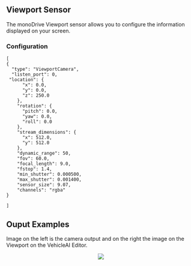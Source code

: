 ## Viewport Sensor

The monoDrive Viewport sensor allows you to configure the information displayed on your screen.

### Configuration

```
[
{
  "type": "ViewportCamera",
  "listen_port": 0,
 "location": {
      "x": 0.0,
      "y": 0.0,
      "z": 250.0
    },
    "rotation": {
      "pitch": 0.0,
      "yaw": 0.0,
      "roll": 0.0
    },
    "stream_dimensions": {
      "x": 512.0,
      "y": 512.0
    },
    "dynamic_range": 50,
    "fov": 60.0,
    "focal_length": 9.0,
    "fstop": 1.4,
    "min_shutter": 0.000500,
    "max_shutter": 0.001400,
    "sensor_size": 9.07,
    "channels": "rgba"
}

]
```

## Ouput Examples

Image on the left is the camera output and on the right the image on the Viewport on the VehicleAI Editor.

<p align="center">
<img src="https://github.com/monoDriveIO/documentation/raw/master/WikiPhotos/LV_client/sensors/configuration/viewport/comparison_camera_viewport.png" />
</p>
